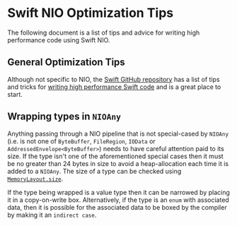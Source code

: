 Swift NIO Optimization Tips
===========================

The following document is a list of tips and advice for writing high performance
code using Swift NIO.

General Optimization Tips
-------------------------

Although not specific to NIO, the [Swift GitHub repository][swift-repo] has a
list of tips and tricks for [writing high performance Swift code][swift-optimization-tips]
and is a great place to start.

Wrapping types in `NIOAny`
--------------------------

Anything passing through a NIO pipeline that is not special-cased by `NIOAny`
(i.e. is not one of `ByteBuffer`, `FileRegion`, `IOData` or
`AddressedEnvelope<ByteBuffer>`) needs to have careful attention paid to its
size. If the type isn't one of the aforementioned special cases then it must be
no greater than 24 bytes in size to avoid a heap-allocation each time it is
added to a `NIOAny`. The size of a type can be checked using
[`MemoryLayout.size`][docs-memory-layout].

If the type being wrapped is a value type then it can be narrowed by placing it
in a copy-on-write box. Alternatively, if the type is an `enum` with associated
data, then it is possible for the associated data to be boxed by the compiler by
making it an `indirect case`.


[swift-repo]: https://github.com/apple/swift
[swift-optimization-tips]: https://github.com/apple/swift/blob/master/docs/OptimizationTips.rst
[docs-memory-layout]: https://developer.apple.com/documentation/swift/memorylayout
